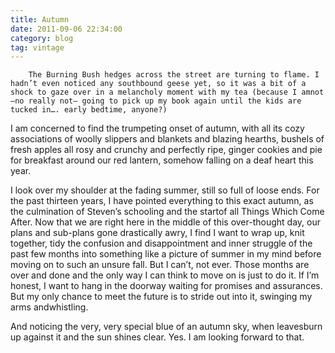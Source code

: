 ```yaml
---
title: Autumn
date: 2011-09-06 22:34:00
category: blog
tag: vintage
---
```

        The Burning Bush hedges across the street are turning to flame. I hadn’t even noticed any southbound geese yet, so it was a bit of a shock to gaze over in a melancholy moment with my tea (because I amnot –no really not– going to pick up my book again until the kids are tucked in…. early bedtime, anyone?) 

 I am concerned to find the trumpeting onset of autumn, with all its cozy associations of woolly slippers and blankets and blazing hearths, bushels of fresh apples all rosy and crunchy and perfectly ripe, ginger cookies and pie for breakfast around our red lantern, somehow falling on a deaf heart this year. 

 I look over my shoulder at the fading summer, still so full of loose ends. For the past thirteen years, I have pointed everything to this exact autumn, as the culmination of Steven’s schooling and the startof all Things Which Come After. Now that we are right here in the middle of this over-thought day, our plans and sub-plans gone drastically awry, I find I want to wrap up, knit together, tidy the confusion and disappointment and inner struggle of the past few months into something like a picture of summer in my mind before moving on to such an unsure fall.  But I can’t, not ever. Those months are over and done and the only way I can think to move on is just to do it. If I’m honest, I want to hang in the doorway waiting for promises and assurances. But my only chance to meet the future is to stride out into it, swinging my arms andwhistling. 

 And noticing the very, very special blue of an autumn sky, when leavesburn up against it and the sun shines clear. Yes. I am looking forward to that.